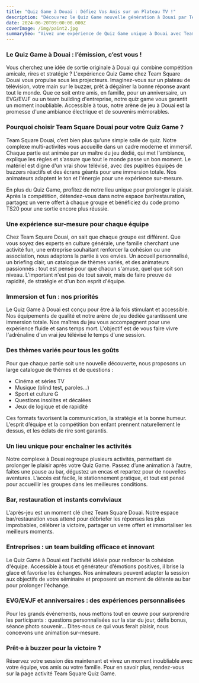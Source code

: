 ```yaml
---
title: "Quiz Game à Douai : Défiez Vos Amis sur un Plateau TV !"
description: "Découvrez le Quiz Game nouvelle génération à Douai par Team Square. Une activité immersive et fun, digne d'un vrai plateau télé, idéale pour tous les groupes."
date: 2024-06-20T09:00:00.000Z
coverImage: /img/paint2.jpg
summarySeo: "Vivez une expérience de Quiz Game unique à Douai avec Team Square : buzzers, thèmes variés, bar/restauration, et ambiance survoltée. Code promo TS20."
---
```


### Le Quiz Game à Douai : l’émission, c’est vous !

Vous cherchez une idée de sortie originale à Douai qui combine compétition amicale, rires et stratégie ? L'expérience Quiz Game chez Team Square Douai vous propulse sous les projecteurs. Imaginez-vous sur un plateau de télévision, votre main sur le buzzer, prêt à dégaîner la bonne réponse avant tout le monde. Que ce soit entre amis, en famille, pour un anniversaire, un EVG/EVJF ou un team building d'entreprise, notre quiz game vous garantit un moment inoubliable. Accessible à tous, notre arène de jeu à Douai est la promesse d'une ambiance électrique et de souvenirs mémorables.

### Pourquoi choisir Team Square Douai pour votre Quiz Game ?

Team Square Douai, c’est bien plus qu'une simple salle de quiz. Notre complexe multi-activités vous accueille dans un cadre moderne et immersif. Chaque partie est animée par un maître du jeu dédié, qui met l'ambiance, explique les règles et s'assure que tout le monde passe un bon moment. Le matériel est digne d'un vrai show télévisé, avec des pupitres équipés de buzzers réactifs et des écrans géants pour une immersion totale. Nos animateurs adaptent le ton et l'énergie pour une expérience sur-mesure.

En plus du Quiz Game, profitez de notre lieu unique pour prolonger le plaisir. Après la compétition, détendez-vous dans notre espace bar/restauration, partagez un verre offert à chaque groupe et bénéficiez du code promo TS20 pour une sortie encore plus réussie.

### Une expérience sur-mesure pour chaque équipe

Chez Team Square Douai, on sait que chaque groupe est différent. Que vous soyez des experts en culture générale, une famille cherchant une activité fun, une entreprise souhaitant renforcer la cohésion ou une association, nous adaptons la partie à vos envies. Un accueil personnalisé, un briefing clair, un catalogue de thèmes variés, et des animateurs passionnés : tout est pensé pour que chacun s'amuse, quel que soit son niveau. L'important n'est pas de tout savoir, mais de faire preuve de rapidité, de stratégie et d'un bon esprit d'équipe.

### Immersion et fun : nos priorités

Le Quiz Game à Douai est conçu pour être à la fois stimulant et accessible. Nos équipements de qualité et notre arène de jeu dédiée garantissent une immersion totale. Nos maîtres du jeu vous accompagnent pour une expérience fluide et sans temps mort. L'objectif est de vous faire vivre l'adrénaline d'un vrai jeu télévisé le temps d'une session.

### Des thèmes variés pour tous les goûts

Pour que chaque partie soit une nouvelle découverte, nous proposons un large catalogue de thèmes et de questions :

-   Cinéma et séries TV
-   Musique (blind test, paroles...)
-   Sport et culture G
-   Questions insolites et décalées
-   Jeux de logique et de rapidité

Ces formats favorisent la communication, la stratégie et la bonne humeur. L’esprit d’équipe et la compétition bon enfant prennent naturellement le dessus, et les éclats de rire sont garantis.

### Un lieu unique pour enchaîner les activités

Notre complexe à Douai regroupe plusieurs activités, permettant de prolonger le plaisir après votre Quiz Game. Passez d’une animation à l’autre, faites une pause au bar, dégustez un encas et repartez pour de nouvelles aventures. L’accès est facile, le stationnement pratique, et tout est pensé pour accueillir les groupes dans les meilleures conditions.

### Bar, restauration et instants conviviaux

L’après-jeu est un moment clé chez Team Square Douai. Notre espace bar/restauration vous attend pour débriefer les réponses les plus improbables, célébrer la victoire, partager un verre offert et immortaliser les meilleurs moments.

### Entreprises : un team building efficace et innovant

Le Quiz Game à Douai est l'activité idéale pour renforcer la cohésion d'équipe. Accessible à tous et générateur d’émotions positives, il brise la glace et favorise les échanges. Nos animateurs peuvent adapter la session aux objectifs de votre séminaire et proposent un moment de détente au bar pour prolonger l'échange.

### EVG/EVJF et anniversaires : des expériences personnalisées

Pour les grands événements, nous mettons tout en œuvre pour surprendre les participants : questions personnalisées sur la star du jour, défis bonus, séance photo souvenir… Dites-nous ce qui vous ferait plaisir, nous concevons une animation sur-mesure.

### Prêt·e à buzzer pour la victoire ?

Réservez votre session dès maintenant et vivez un moment inoubliable avec votre équipe, vos amis ou votre famille. Pour en savoir plus, rendez-vous sur la page activité Team Square Quiz Game.
